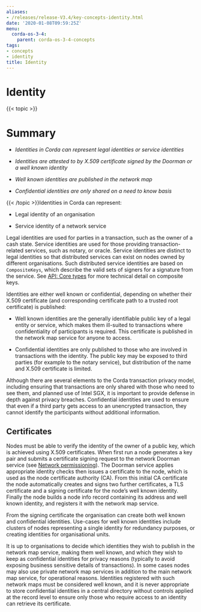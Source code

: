 ```yaml
---
aliases:
- /releases/release-V3.4/key-concepts-identity.html
date: '2020-01-08T09:59:25Z'
menu:
  corda-os-3-4:
    parent: corda-os-3-4-concepts
tags:
- concepts
- identity
title: Identity
---
```



# Identity


{{< topic >}}
# Summary


* *Identities in Corda can represent legal identities or service identities*


* *Identities are attested to by X.509 certificate signed by the Doorman or a well known identity*


* *Well known identities are published in the network map*


* *Confidential identities are only shared on a need to know basis*



{{< /topic >}}Identities in Corda can represent:


* Legal identity of an organisation


* Service identity of a network service


Legal identities are used for parties in a transaction, such as the owner of a cash state. Service identities are used
            for those providing transaction-related services, such as notary, or oracle. Service identities are distinct to legal
            identities so that distributed services can exist on nodes owned by different organisations. Such distributed service
            identities are based on `CompositeKeys`, which describe the valid sets of signers for a signature from the service.
            See [API: Core types](api-core-types.md) for more technical detail on composite keys.

Identities are either well known or confidential, depending on whether their X.509 certificate (and corresponding
            certificate path to a trusted root certificate) is published:


* Well known identities are the generally identifiable public key of a legal entity or service, which makes them
                    ill-suited to transactions where confidentiality of participants is required. This certificate is published in the
                    network map service for anyone to access.


* Confidential identities are only published to those who are involved in transactions with the identity. The public
                    key may be exposed to third parties (for example to the notary service), but distribution of the name and X.509
                    certificate is limited.


Although there are several elements to the Corda transaction privacy model, including ensuring that transactions are
            only shared with those who need to see them, and planned use of Intel SGX, it is important to provide defense in depth against
            privacy breaches. Confidential identities are used to ensure that even if a third party gets access to an unencrypted
            transaction, they cannot identify the participants without additional information.


## Certificates

Nodes must be able to verify the identity of the owner of a public key, which is achieved using X.509 certificates.
                When first run a node generates a key pair and submits a certificate signing request to the network Doorman service
                (see  [Network permissioning](permissioning.md)).
                The Doorman service applies appropriate identity checks then issues a certificate to the node, which is used as the
                node certificate authority (CA). From this initial CA certificate the node automatically creates and signs two further
                certificates, a TLS certificate and a signing certificate for the node’s well known identity. Finally the node
                builds a node info record containing its address and well known identity, and registers it with the network map service.

From the signing certificate the organisation can create both well known and confidential identities. Use-cases for
                well known identities include clusters of nodes representing a single identity for redundancy purposes, or creating
                identities for organisational units.

It is up to organisations to decide which identities they wish to publish in the network map service, making them
                well known, and which they wish to keep as confidential identities for privacy reasons (typically to avoid exposing
                business sensitive details of transactions). In some cases nodes may also use private network map services in addition
                to the main network map service, for operational reasons. Identities registered with such network maps must be
                considered well known, and it is never appropriate to store confidential identities in a central directory without
                controls applied at the record level to ensure only those who require access to an identity can retrieve its
                certificate.


